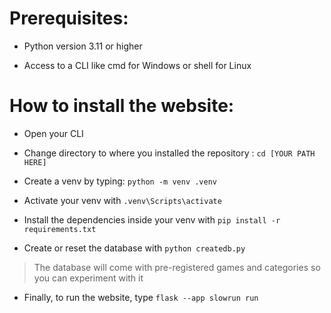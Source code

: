 # Prerequisites:

- Python version 3.11 or higher

- Access to a CLI like cmd for Windows or shell for Linux

# How to install the website:

- Open your CLI

- Change directory to where you installed the repository : `cd [YOUR PATH HERE]`

- Create a venv by typing: `python -m venv .venv`

- Activate your venv with `.venv\Scripts\activate`

- Install the dependencies inside your venv with `pip install -r requirements.txt`

- Create or reset the database with `python createdb.py`
> The database will come with pre-registered games and categories so you can experiment with it

- Finally, to run the website, type `flask --app slowrun run`
